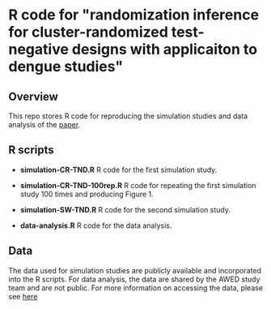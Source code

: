 # R code for "randomization inference for cluster-randomized test-negative designs with applicaiton to dengue studies"

## Overview

This repo stores R code for reproducing the simulation studies and data analysis of the [paper](https://arxiv.org/abs/2202.03379).

## R scripts

- __simulation-CR-TND.R__ R code for the first simulation study.

- __simulation-CR-TND-100rep.R__ R code for repeating the first simulation study 100 times and producing Figure 1.

- __simulation-SW-TND.R__ R code for the second simulation study.

- __data-analysis.R__ R code for the data analysis.

## Data

The data used for simulation studies are publicly available and incorporated into the R scripts. For data analysis, the data are shared by the AWED study team and are not public. For more information on accessing the data, please see [here](https://www.nejm.org/doi/full/10.1056/nejmoa2030243)
